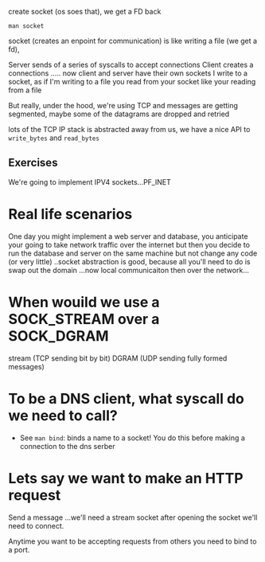 create socket (os soes that), we get a FD back

```
man socket
```


socket (creates an enpoint for communication) is like writing a file (we get a fd),

Server sends of a series of syscalls to accept connections 
Client creates a connections
.....
now client and server have their own sockets 
I write to a socket, as if I'm writing to a file 
you read from your socket like your reading from a file

But really, under the hood, we're using TCP and messages are getting segmented, maybe some of the datagrams are dropped and retried

lots of the TCP IP stack is abstracted away from us, we have  a nice API to `write_bytes` and `read_bytes`





## Exercises
We're going to implement IPV4 sockets...PF_INET



# Real life scenarios
One day you might implement a web server and database, you anticipate your going to take network traffic over the internet but then you decide to run the database and server on the same machine
but not change any code (or very little) ..socket abstraction is good, because all you'll need to do is swap out the domain ...now local communicaiton then over the network...




# When wouild we use a SOCK_STREAM over a SOCK_DGRAM

stream (TCP sending bit by bit)
DGRAM (UDP sending fully formed messages)





# To be a DNS client, what syscall do we need to call?
- See `man bind`: binds a name to a socket! You do this before making a connection to the dns serber





# Lets say we want to make an HTTP request
Send a message ...we'll need a stream socket after opening the socket we'll need to connect.



Anytime you want to be accepting requests from others you need to bind to a port.
